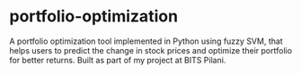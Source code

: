 # portfolio-optimization
A  portfolio optimization tool implemented in Python using fuzzy SVM, that helps users to predict the change in stock prices and optimize their portfolio for better returns. Built as part of my project at BITS Pilani.
